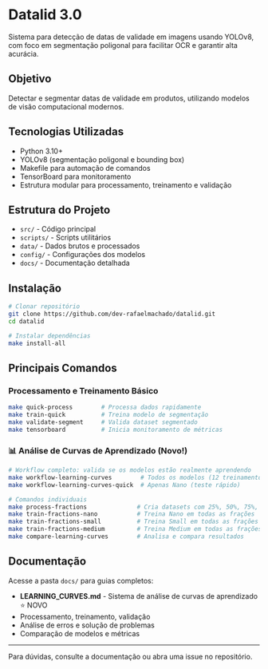 # Datalid 3.0

Sistema para detecção de datas de validade em imagens usando YOLOv8, com foco em segmentação poligonal para facilitar OCR e garantir alta acurácia.

## Objetivo
Detectar e segmentar datas de validade em produtos, utilizando modelos de visão computacional modernos.

## Tecnologias Utilizadas
- Python 3.10+
- YOLOv8 (segmentação poligonal e bounding box)
- Makefile para automação de comandos
- TensorBoard para monitoramento
- Estrutura modular para processamento, treinamento e validação

## Estrutura do Projeto
- `src/` - Código principal
- `scripts/` - Scripts utilitários
- `data/` - Dados brutos e processados
- `config/` - Configurações dos modelos
- `docs/` - Documentação detalhada

## Instalação

```bash
# Clonar repositório
git clone https://github.com/dev-rafaelmachado/datalid.git
cd datalid

# Instalar dependências
make install-all
```

## Principais Comandos

### Processamento e Treinamento Básico
```bash
make quick-process        # Processa dados rapidamente
make train-quick          # Treina modelo de segmentação
make validate-segment     # Valida dataset segmentado
make tensorboard          # Inicia monitoramento de métricas
```

### 📊 Análise de Curvas de Aprendizado (Novo!)
```bash
# Workflow completo: valida se os modelos estão realmente aprendendo
make workflow-learning-curves        # Todos os modelos (12 treinamentos)
make workflow-learning-curves-quick  # Apenas Nano (teste rápido)

# Comandos individuais
make process-fractions              # Cria datasets com 25%, 50%, 75%, 100%
make train-fractions-nano           # Treina Nano em todas as frações
make train-fractions-small          # Treina Small em todas as frações
make train-fractions-medium         # Treina Medium em todas as frações
make compare-learning-curves        # Analisa e compara resultados
```

## Documentação
Acesse a pasta `docs/` para guias completos:
- **LEARNING_CURVES.md** - Sistema de análise de curvas de aprendizado ⭐ NOVO
- Processamento, treinamento, validação
- Análise de erros e solução de problemas
- Comparação de modelos e métricas

---

Para dúvidas, consulte a documentação ou abra uma issue no repositório.
